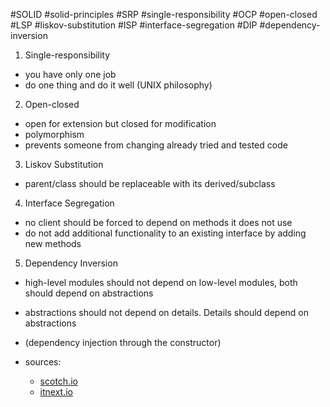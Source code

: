 #SOLID
#solid-principles
#SRP #single-responsibility
#OCP #open-closed
#LSP #liskov-substitution
#ISP #interface-segregation
#DIP #dependency-inversion


1) Single-responsibility
- you have only one job
- do one thing and do it well (UNIX philosophy)

2) Open-closed
- open for extension but closed for modification
- polymorphism
- prevents someone from changing already tried and tested code

3) Liskov Substitution
- parent/class should be replaceable with its derived/subclass

4) Interface Segregation
- no client should be forced to depend on methods it does not use
- do not add additional functionality to an existing interface by adding new methods

5) Dependency Inversion
- high-level modules should not depend on low-level modules, both should depend on abstractions
- abstractions should not depend on details. Details should depend on abstractions
- (dependency injection through the constructor)

- sources:
    - [scotch.io](https://scotch.io/bar-talk/s-o-l-i-d-the-first-five-principles-of-object-oriented-design)
    - [itnext.io](https://itnext.io/solid-principles-explanation-and-examples-715b975dcad4)
